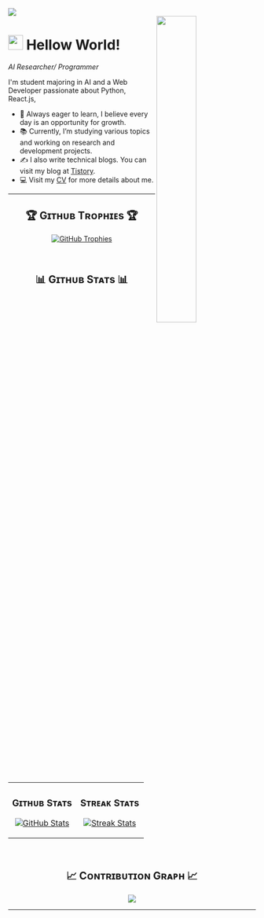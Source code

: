 <img src="https://github.com/user-attachments/assets/07131c06-7488-4120-83cc-5e8578a4eb53"/>

<div>
  <img align="right" width="40%" src="https://github.com/user-attachments/assets/2448c498-84be-40ac-9181-6c50d314e0c4">
</div>

<!--Header Name-->
# <img src="https://github.com/user-attachments/assets/66018d4f-9ff2-44af-b2ae-2dd69480d64d" width="30"/> Hellow World!
*AI Researcher/ Programmer*
<br /> 

<!--Start Intro-->               
<p align="left">I'm student majoring in AI and a Web Developer passionate about Python, React.js, </p>

- 🚀 Always eager to learn, I believe every day is an opportunity for growth.
- 📚 Currently, I’m studying various topics and working on research and development projects.
- ✍ I also write technical blogs. You can visit my blog at [Tistory](https://kill-xxx.tistory.com/).
-  💻 Visit my [CV](https://ggosunnae.notion.site/hayeon-yang-12629d6b1adb8086842bef9470ba5f55?pvs=4/) for more details about me.
<!--End Intro-->



---

<!--Trophies Section-->   
<h2 align="center">🏆 Gɪᴛʜᴜʙ Tʀᴏᴘʜɪᴇs 🏆</h2>
<p align="center">
  <a href="https://github.com/hayeon">
    <picture>
      <source media="(prefers-color-scheme: dark)" srcset="https://github-profile-trophy.vercel.app/?username=hayeon&no-bg=true&row=2&column=6&margin-w=20&margin-h=20&theme=monokai">
      <source media="(prefers-color-scheme: light)" srcset="https://github-profile-trophy.vercel.app/?username=hayeon&no-bg=true&row=2&column=6&margin-w=20&margin-h=20">
      <img alt="GitHub Trophies" src="https://github-profile-trophy.vercel.app/?username=hayeon&no-bg=true&no-frame=true&row=2&column=6&margin-w=20&margin-h=20">
    </picture>
  </a>
</p>
<br />

<!--Github stats Table--> 
<h2 align="center">📊 Gɪᴛʜᴜʙ Sᴛᴀᴛs 📊</h2>

<table width="100%">
  <tr>
    <td width="50%">
      <h3 align="center"><strong>Gɪᴛʜᴜʙ Sᴛᴀᴛs</strong></h3>
      <p align="center">
        <a href="https://github.com/hayeon">
          <img align="center" src="https://github-readme-stats.vercel.app/api?username=hayeon&count_private=true&show_icons=true&theme=nightowl&bg_color=0,000000,441350&title_color=c56a90&text_color=ffffff&rank_icon=github&hide=prs,issues,contribs&show=reviews,prs_merged,prs_merged_percentage" alt="GitHub Stats" />
        </a>
      </p>
    </td>
    <td width="50%">
      <h3 align="center"><strong>Sᴛʀᴇᴀᴋ Sᴛᴀᴛs</strong></h3>
      <p align="center">
        <a href="https://github.com/hayeon">
          <img align="center" src="https://streak-stats.demolab.com?user=hayeon&theme=nightowl&background=0,000000,441350&fire=ffeb95&ring=ffeb95&sideNums=ffffff&sideLabels=ffffff&dates=c56a90&currStreakNum=ffffff" alt="Streak Stats" />
        </a>
      </p>
    </td>
  </tr>
</table>
<br />

<!--Contribution Graph-->
<h2 align="center">📈 Cᴏɴᴛʀɪʙᴜᴛɪᴏɴ Gʀᴀᴘʜ 📈</h2>
<div align="center">
    <img src="https://github-readme-activity-graph.vercel.app/graph?username=hayeon&bg_color=220a28&&color=ffffff&line=c56a90&point=ffeb95&area=false&hide_border=false" border-radius="15">
</div>

---

